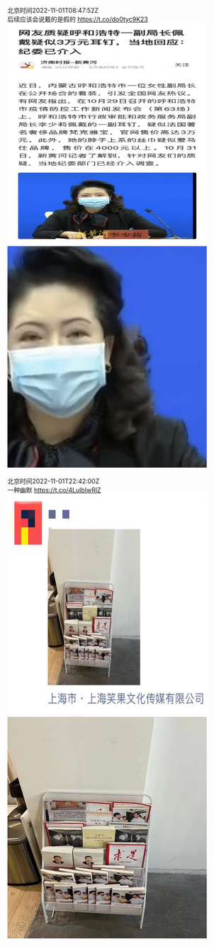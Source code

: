 北京时间2022-11-01T08:47:52Z<br>后续应该会说戴的是假的 https://t.co/do0tyc9K23<br><img src='/temp/image/2022/o-Month-11/1587244999166631938_0.jpg' width='450' height='500'><img src='/temp/image/2022/o-Month-11/1587244999166631938_1.jpg' width='450' height='500'><br><br>北京时间2022-11-01T22:42:00Z<br>一种幽默 https://t.co/4LulbIwRlZ<br><img src='/temp/image/2022/o-Month-11/1587454916410232835_0.jpg' width='450' height='500'><img src='/temp/image/2022/o-Month-11/1587454916410232835_1.jpg' width='450' height='500'><br><br>